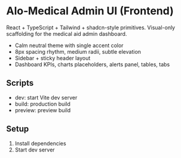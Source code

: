 # Alo‑Medical Admin UI (Frontend)

React + TypeScript + Tailwind + shadcn-style primitives. Visual-only scaffolding for the medical aid admin dashboard.

- Calm neutral theme with single accent color
- 8px spacing rhythm, medium radii, subtle elevation
- Sidebar + sticky header layout
- Dashboard KPIs, charts placeholders, alerts panel, tables, tabs

## Scripts
- dev: start Vite dev server
- build: production build
- preview: preview build

## Setup
1. Install dependencies
2. Start dev server

